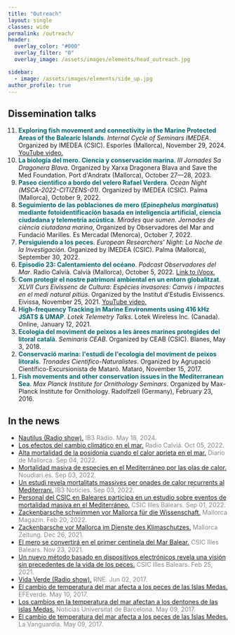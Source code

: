 ```yaml
---
title: "Outreach"
layout: single
classes: wide
permalink: /outreach/
header:
  overlay_color: "#000"
  overlay_filter: "0"
  overlay_image: /assets/images/elements/head_outreach.jpg

sidebar:
  - image: /assets/images/elements/side_up.jpg
author_profile: true
---
```


## Dissemination talks
<ol reversed>

  <li><b><span style='color:#036972'>Exploring fish movement and connectivity in the Marine Protected Areas of the Balearic Islands</span></b>. <i>Internal Cycle of Seminars IMEDEA</i>. Organized by IMEDEA (CSIC). Esporles (Mallorca), November 29, 2024. <a href='https://www.youtube.com/live/sOtXCu5dGII?si=j-Lz68wT6TdvCFma'>YouTube video.</a></li>

  <li><b><span style='color:#036972'>La biología del mero. Ciencia y conservación marina</span></b>. <i>III Jornades Sa Dragonera Blava</i>. Organized by Xarxa Dragonera Blava and Save the Med Foundation. Port d'Andratx (Mallorca), October 27—28, 2023.</li>

  <li><b><span style='color:#036972'>Paseo científico a bordo del velero Rafael Verdera</span></b>. <i>Ocean Night (MSCA-2022-CITIZENS-01)</i>. Organized by IMEDEA (CSIC). Palma (Mallorca), October 9, 2022.</li>

  <li><b><span style='color:#036972'>Seguimiento de las poblaciones de mero (<i>Epinephelus marginatus</i>) mediante fotoidentificación basada en inteligencia artificial, ciencia ciudadana y telemetría acústica</span></b>. <i>Mirades que sumen. Jornades de ciència ciutadana marina</i>, Organized by Observadores del Mar and Fundació Marilles. Es Mercadal (Menorca), October 7, 2022.</li>

  <li><b><span style='color:#036972'>Persiguiendo a los peces</span></b>. <i>European Researchers' Night: La Noche de la Investigación</i>. Organized by IMEDEA (CSIC). Palma (Mallorca), September 30, 2022.</li>

   <li><b><span style='color:#036972'>Episodio 23: Calentamiento del océano</span></b>. <i>Podcast Observadores del Mar</i>. Radio Calvià. Calvià (Mallorca), October 5, 2022. <a href='https://go.ivoox.com/rf/93740777'>Link to iVoox.</a></li>

  <li><b><span style='color:#036972'>Com protegir el nostre patrimoni ambiental en un entorn globalitzat</span></b>. <i>XLVII Curs Eivissenc de Cultura: Espècies invasores: Canvis i impactes en el medi natural pitiús</i>. Organized by the Institut d'Estudis Eivissencs. Eivissa, November 25, 2021. <a href='https://www.youtube.com/live/S3jKtaMOISo?si=jYSMenuARz7rW5Yb'>YouTube video.</a></li>

  <li><b><span style='color:#036972'>High-frequency Tracking in Marine Environments using 416 kHz JSATS & UMAP</span></b>. <i>Lotek Telemetry Talks</i>. Lotek Wireless Inc. (Canada). Online, January 12, 2021.</li>

  <li><b><span style='color:#036972'>Ecologia del moviment de peixos a les àrees marines protegides del litoral català</span></b>. <i>Seminaris CEAB</i>. Organized by CEAB (CSIC). Blanes, May 3, 2018.</li>

  <li><b><span style='color:#036972'>Conservació marina: l'estudi de l'ecologia del moviment de peixos litorals</span></b>. <i>Tronades Cientifico-Naturalistes</i>. Organized by Agrupació Científico-Excursionista de Mataró. Mataró, November 15, 2017.</li>

  <li><b><span style='color:#036972'>Fish movements and other conservation issues in the Mediterranean Sea</span></b>. <i>Max Planck Institute for Ornithology Seminars</i>. Organized by Max-Planck Institute for Ornithology. Radolfzell (Germany), February 23, 2016.</li>

</ol>


## In the news

<ul>
    <li><a href='https://ib3alacarta.com/radio/nautilus/e20240518120401'>Nautilus (Radio show).</a> <span style='color:#868686'>IB3 Ràdio. May 18, 2024.</span></li>
    <li><a href='https://radiocalviafm.com/los-efectos-del-cambio-climatico-en-el-mar/'>Los efectos del cambio climático en el mar.</a> <span style='color:#868686'>Radio Calviá. Oct 05, 2022.</span></li>
    <li><a href='https://www.diariodemallorca.es/mallorca/2022/09/04/alta-mortalidad-posidonia-calor-aprieta-74997653.html'>Alta mortalidad de la posidonia cuando el calor aprieta en el mar.</a> <span style='color:#868686'>Diario de Mallorca. Sep 04, 2022.</span></li>
    <li><a href='https://www.noudiari.es/local-ibiza/mortalidad-masiva-de-especies-en-el-mediterraneo-por-las-olas-de-calor/'>Mortalidad masiva de especies en el Mediterráneo por las olas de calor.</a> <span style='color:#868686'>Noudiari.es. Sep 03, 2022.</span></li>
    <li><a href='https://ib3.org/un-estudi-revela-mortalitats-massives-per-onades-de-calor-recurrents-al-mediterrani'>Un estudi revela mortalitats massives per onades de calor recurrents al Mediterrani.</a> <span style='color:#868686'>IB3 Notícies. Sep 03, 2022.</span></li>
    <li><a href='https://delegacion.illesbalears.csic.es/estudio-mortalidad-mediterraneo/'>Personal del CSIC en Baleares participa en un estudio sobre eventos de mortalidad masiva en el Mediterráneo.</a> <span style='color:#868686'>CSIC Illes Balears. Sep 01, 2022.</span></li>
    <li><a href='https://www.mallorcamagazin.com/nachrichten/lokales/2022/02/20/97725/die-schwimmenden-wachter-des-balearen-meeres-vor-mallorca.html'>Zackenbarsche schwimmen vor Mallorca für die Wissenschaft.</a> <span style='color:#868686'>Mallorca Magazin. Feb 20, 2022.</span></li>
    <li><a href='https://www.mallorcazeitung.es/umwelt/2021/12/26/zackenbarsche-projekt-imedea-klimawandel-verstehen-mallorca-60731500.html'>Zackenbarsche vor Mallorca im Dienste des Klimaschutzes.</a> <span style='color:#868686'>Mallorca Zeitung. Dec 26, 2021.</span></li>
    <li><a href='https://delegacion.illesbalears.csic.es/mero-mar-balear/'>El mero se convertirá en el primer centinela del Mar Balear.</a> <span style='color:#868686'>CSIC Illes Balears. Nov 23, 2021.</span></li>
    <li><a href='https://delegacion.illesbalears.csic.es/nuevo-metodo-imedea/'>Un nuevo método basado en dispositivos electrónicos revela una visión sin precedentes de la vida de los peces.</a> <span style='color:#868686'>CSIC Illes Balears. Feb 25, 2021.</span></li>
    <li><a href='https://www.rtve.es/play/audios/vida-verde/vida-verde-vuelta-coche-electrico-030617/4045480/'>Vida Verde (Radio show).</a> <span style='color:#868686'>RNE. Jun 02, 2017.</span></li>
    <li><a href='https://efeverde.com/el-cambio-de-temperatura-del-mar-afecta-a-los-peces-de-las-islas-medes/'>El cambio de temperatura del mar afecta a los peces de las Islas Medas.</a> <span style='color:#868686'>EFEverde. May 10, 2017.</span></li>
    <li><a href='https://web.ub.edu/es/web/actualitat/w/los-cambios-en-la-temperatura-del-mar-afectan-a-los-dentones-de-las-islas-medas'>Los cambios en la temperatura del mar afectan a los dentones de las islas Medas.</a> <span style='color:#868686'>Noticias Universitat de Barcelona. May 09, 2017.</span></li>
    <li><a href='https://www.lavanguardia.com/vida/20170509/422420209513/el-cambio-de-temperatura-del-mar-afecta-a-los-peces-de-las-islas-medes.html'>El cambio de temperatura del mar afecta a los peces de las Islas Medes.</a> <span style='color:#868686'>La Vanguardia. May 09, 2017.</span></li>
</ul>


